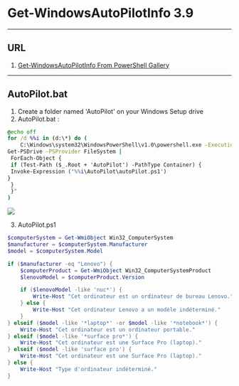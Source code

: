 # Get-WindowsAutoPilotInfo 3.9

---

## URL
1. [Get-WindowsAutoPilotInfo From PowerShell Gallery](https://www.powershellgallery.com/packages/Get-WindowsAutoPilotInfo/3.9)

---

## AutoPilot.bat
1. Create a folder named 'AutoPilot' on your Windows Setup drive
2. AutoPilot.bat :
````bat
@echo off
for /d %%i in (d:\*) do (
    C:\Windows\system32\WindowsPowerShell\v1.0\powershell.exe -ExecutionPolicy Bypass -Command "& {
Get-PSDrive -PSProvider FileSystem |
 ForEach-Object {
 if (Test-Path ($_.Root + 'AutoPilot') -PathType Container) {
 Invoke-Expression ('%%i\AutoPilot\autoPilot.ps1')
}
 }
 }"
)
````
<img src="https://i.imgur.com/oMz7kaZ.png">

3. AutoPilot.ps1
````ps1
$computerSystem = Get-WmiObject Win32_ComputerSystem
$manufacturer = $computerSystem.Manufacturer
$model = $computerSystem.Model

if ($manufacturer -eq "Lenovo") {
    $computerProduct = Get-WmiObject Win32_ComputerSystemProduct
    $lenovoModel = $computerProduct.Version

    if ($lenovoModel -like 'nuc*') {
        Write-Host "Cet ordinateur est un ordinateur de bureau Lenovo."
    } else {
        Write-Host "Cet ordinateur Lenovo a un modèle indéterminé."
    }
} elseif ($model -like '*laptop*' -or $model -like '*notebook*') {
    Write-Host "Cet ordinateur est un ordinateur portable."
} elseif ($model -like '*surface pro*') {
    Write-Host "Cet ordinateur est une Surface Pro (laptop)."
} elseif ($model -like 'surface pro') {
    Write-Host "Cet ordinateur est une Surface Pro (laptop)."
} else {
    Write-Host "Type d'ordinateur indéterminé."
}
````
